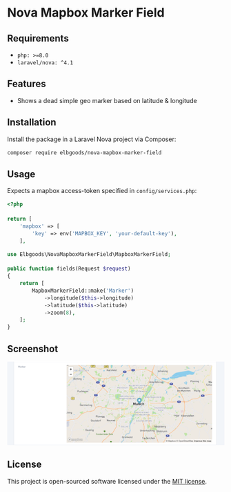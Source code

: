 # Nova Mapbox Marker Field

## Requirements

- `php: >=8.0`
- `laravel/nova: ^4.1`

## Features

- Shows a dead simple geo marker based on latitude & longitude

## Installation

Install the package in a Laravel Nova project via Composer:

```bash
composer require elbgoods/nova-mapbox-marker-field
```

## Usage

Expects a mapbox access-token specified in `config/services.php`:

```php
<?php

return [
    'mapbox' => [
        'key' => env('MAPBOX_KEY', 'your-default-key'),
    ],
```

```php
use Elbgoods\NovaMapboxMarkerField\MapboxMarkerField;

public function fields(Request $request)
{
    return [
        MapboxMarkerField::make('Marker')
            ->longitude($this->longitude)
            ->latitude($this->latitude)
            ->zoom(8),
    ];
}
```

## Screenshot

![Detail View](docs/field.png)

## License

This project is open-sourced software licensed under the [MIT license](LICENSE.md).
